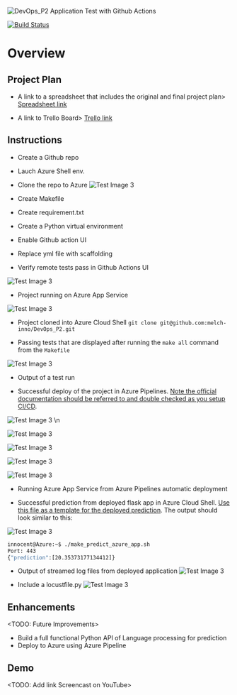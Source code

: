 ![DevOps_P2 Application Test with Github Actions](https://github.com/melch-inno/DevOps_P2/workflows/DevOps_P2/badge.svg)


[![Build Status](https://dev.azure.com/IBA-melch/Devop101/_apis/build/status/melch-inno.DevOps_P2?branchName=main&stageName=Build%20stage)](https://dev.azure.com/IBA-melch/Devop101/_build/latest?definitionId=2&branchName=main)

# Overview
## Project Plan
* A link to a spreadsheet that includes the original and final project plan>
[Spreadsheet link](https://docs.google.com/spreadsheets/d/1r-QCQrMUD3tgQreZDlkejPOZut9TXzJQElnBdDQvl2I/edit?usp=sharing)

* A link to Trello Board>
[Trello link](https://trello.com/b/7zYl4UN0/devops2-agile-sprint-board)

## Instructions
* Create a Github repo
* Lauch Azure Shell env.
* Clone the repo to Azure
![Test Image 3](./Images/im4.png)


* Create Makefile
* Create requirement.txt
* Create a Python virtual environment

* Enable Github action UI
* Replace yml file with scaffolding 
* Verify remote tests pass in Github Actions UI

![Test Image 3](./Images/im2.png)


* Project running on Azure App Service

![Test Image 3](./Images/im7.png)

* Project cloned into Azure Cloud Shell
    ```git clone git@github.com:melch-inno/DevOps_P2.git```


* Passing tests that are displayed after running the `make all` command from the `Makefile`

![Test Image 3](./Images/im30.png)

* Output of a test run

* Successful deploy of the project in Azure Pipelines.  [Note the official documentation should be referred to and double checked as you setup CI/CD](https://docs.microsoft.com/en-us/azure/devops/pipelines/ecosystems/python-webapp?view=azure-devops).

![Test Image 3](./Images/im8.png) \n

![Test Image 3](./Images/im11.png)

![Test Image 3](./Images/im13.png)

![Test Image 3](./Images/im24.png)

![Test Image 3](./Images/im16.png)

* Running Azure App Service from Azure Pipelines automatic deployment

* Successful prediction from deployed flask app in Azure Cloud Shell.  [Use this file as a template for the deployed prediction](https://github.com/udacity/nd082-Azure-Cloud-DevOps-Starter-Code/blob/master/C2-AgileDevelopmentwithAzure/project/starter_files/flask-sklearn/make_predict_azure_app.sh).
The output should look similar to this:

![Test Image 3](./Images/im27.png)


```bash
innocent@Azure:~$ ./make_predict_azure_app.sh
Port: 443
{"prediction":[20.35373177134412]}
```

* Output of streamed log files from deployed application
![Test Image 3](./Images/im25.png)
> 


* Include a locustfile.py
![Test Image 3](./Images/im31.png)

## Enhancements

<TODO: Future Improvements>
* Build a full functional Python API of Language processing for prediction
* Deploy to Azure using Azure Pipeline

## Demo 

<TODO: Add link Screencast on YouTube>




